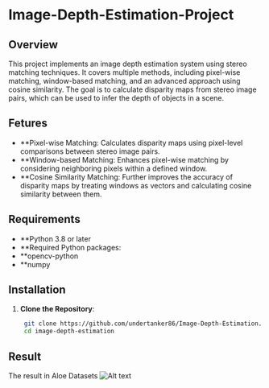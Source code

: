# Image-Depth-Estimation-Project

## Overview
This project implements an image depth estimation system using stereo matching techniques. It covers multiple methods, including pixel-wise matching, window-based matching, and an advanced approach using cosine similarity. The goal is to calculate disparity maps from stereo image pairs, which can be used to infer the depth of objects in a scene.

## Fetures
- **Pixel-wise Matching: Calculates disparity maps using pixel-level comparisons between stereo image pairs.
- **Window-based Matching: Enhances pixel-wise matching by considering neighboring pixels within a defined window.
- **Cosine Similarity Matching: Further improves the accuracy of disparity maps by treating windows as vectors and calculating cosine similarity between them.
  
## Requirements
- **Python 3.8 or later
- **Required Python packages:
- **opencv-python
- **numpy

## Installation
1. **Clone the Repository**:

   ```bash
    git clone https://github.com/undertanker86/Image-Depth-Estimation.git
    cd image-depth-estimation

## Result
The result in Aloe Datasets
![Alt text](https://img.upanh.tv/2024/08/20/ing2b6d7a0a46fe9dc61.png)
